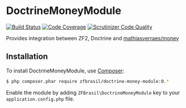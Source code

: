 DoctrineMoneyModule
=====================
[![Build Status](https://secure.travis-ci.org/zfbrasil/doctrine-money-module.png?branch=master)](http://travis-ci.org/zfbrasil/doctrine-money-module)
[![Code Coverage](https://scrutinizer-ci.com/g/zfbrasil/doctrine-money-module/badges/coverage.png?b=master)](https://scrutinizer-ci.com/g/zfbrasil/doctrine-money-module/?branch=master)
[![Scrutinizer Code Quality](https://scrutinizer-ci.com/g/zfbrasil/doctrine-money-module/badges/quality-score.png?b=master)](https://scrutinizer-ci.com/g/zfbrasil/doctrine-money-module/?branch=master)

Provides integration between ZF2, Doctrine and [mathiasverraes/money](https://github.com/mathiasverraes/money)

Installation
------------

To install DoctrineMoneyModule, use [Composer]((http://getcomposer.org/)):

```sh
$ php composer.phar require zfbrasil/doctrine-money-module:0.*
```

Enable the module by adding `ZFBrasil\DoctrineMoneyModule` key to your `application.config.php` file.
